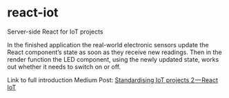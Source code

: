 # react-iot
Server-side React for IoT projects

In the finished application the real-world electronic sensors update the React component’s state as soon as they receive new readings. Then in the render function the LED component, using the newly updated state, works out whether it needs to switch on or off.

Link to full introduction Medium Post:
[Standardising IoT projects 2 — React IoT](https://medium.com/@MateMarschalko/standardising-iot-projects-2-react-iot-174cff154875)

